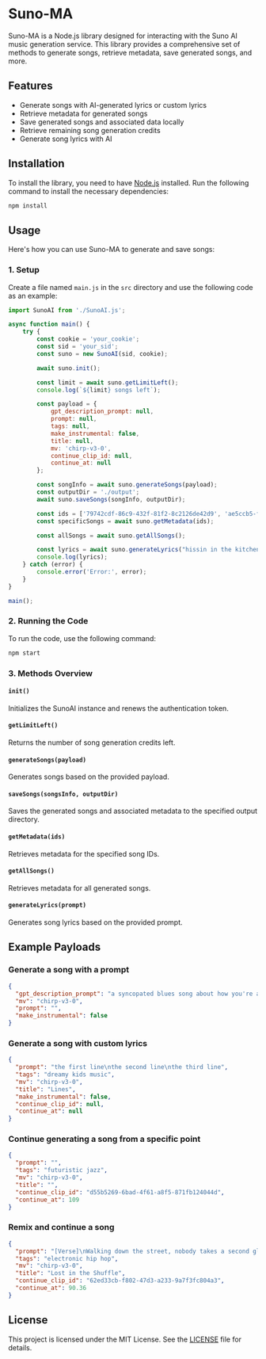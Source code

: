 
# Suno-MA

Suno-MA is a Node.js library designed for interacting with the Suno AI music generation service. This library provides a comprehensive set of methods to generate songs, retrieve metadata, save generated songs, and more.

## Features

- Generate songs with AI-generated lyrics or custom lyrics
- Retrieve metadata for generated songs
- Save generated songs and associated data locally
- Retrieve remaining song generation credits
- Generate song lyrics with AI

## Installation

To install the library, you need to have [Node.js](https://nodejs.org/) installed. Run the following command to install the necessary dependencies:

```bash
npm install
```

## Usage

Here's how you can use Suno-MA to generate and save songs:

### 1. Setup

Create a file named `main.js` in the `src` directory and use the following code as an example:

```javascript
import SunoAI from './SunoAI.js';

async function main() {
    try {
        const cookie = 'your_cookie';
        const sid = 'your_sid';
        const suno = new SunoAI(sid, cookie);

        await suno.init();

        const limit = await suno.getLimitLeft();
        console.log(`${limit} songs left`);

        const payload = {
            gpt_description_prompt: null,
            prompt: null,
            tags: null,
            make_instrumental: false,
            title: null,
            mv: 'chirp-v3-0',
            continue_clip_id: null,
            continue_at: null
        };

        const songInfo = await suno.generateSongs(payload);
        const outputDir = './output';
        await suno.saveSongs(songInfo, outputDir);

        const ids = ['79742cdf-86c9-432f-81f2-8c2126de42d9', 'ae5ccb5-f4f8-49c9-8f5c-192e43ed9b0c', '0bba671e-b071-4da8-99e7-361b4c69f8b3'];
        const specificSongs = await suno.getMetadata(ids);

        const allSongs = await suno.getAllSongs();

        const lyrics = await suno.generateLyrics("hissin in the kitchen");
        console.log(lyrics);
    } catch (error) {
        console.error('Error:', error);
    }
}

main();
```

### 2. Running the Code

To run the code, use the following command:

```bash
npm start
```

### 3. Methods Overview

#### `init()`

Initializes the SunoAI instance and renews the authentication token.

#### `getLimitLeft()`

Returns the number of song generation credits left.

#### `generateSongs(payload)`

Generates songs based on the provided payload.

#### `saveSongs(songsInfo, outputDir)`

Saves the generated songs and associated metadata to the specified output directory.

#### `getMetadata(ids)`

Retrieves metadata for the specified song IDs.

#### `getAllSongs()`

Retrieves metadata for all generated songs.

#### `generateLyrics(prompt)`

Generates song lyrics based on the provided prompt.

## Example Payloads

### Generate a song with a prompt

```json
{
  "gpt_description_prompt": "a syncopated blues song about how you're always there for me",
  "mv": "chirp-v3-0",
  "prompt": "",
  "make_instrumental": false
}
```

### Generate a song with custom lyrics

```json
{
  "prompt": "the first line\nthe second line\nthe third line",
  "tags": "dreamy kids music",
  "mv": "chirp-v3-0",
  "title": "Lines",
  "make_instrumental": false,
  "continue_clip_id": null,
  "continue_at": null
}
```

### Continue generating a song from a specific point

```json
{
  "prompt": "",
  "tags": "futuristic jazz",
  "mv": "chirp-v3-0",
  "title": "",
  "continue_clip_id": "d55b5269-6bad-4f61-a8f5-871fb124044d",
  "continue_at": 109
}
```

### Remix and continue a song

```json
{
  "prompt": "[Verse]\nWalking down the street, nobody takes a second glance\nLost in the crowd, I'm just a faceless passerby (oh-oh-oh)\nBut I refuse to blend in, I won't fade into the grey\nGonna paint this town with vibrant colors, watch me fly high\n\n[Verse 2]\nIn a world of trends and fashion, I stick out like a sore thumb\nBut I'm proud to be different, I won't apologize (oh-oh-oh)\nI'm not gonna play the game, I won't follow the rules\nGonna carve my own path, let my spirit rise\n\n[Chorus]\nHey world, take a look at me now (look at me now)\nI'm the one you overlooked, but now I'm breaking out (oh-oh-oh)\nI'm gonna dance to my own beat, gonna sing my own song (sing it loud)\nI won't be lost in the shuffle for too long (too long)",
  "tags": "electronic hip hop",
  "mv": "chirp-v3-0",
  "title": "Lost in the Shuffle",
  "continue_clip_id": "62ed33cb-f802-47d3-a233-9a7f3fc804a3",
  "continue_at": 90.36
}
```

## License

This project is licensed under the MIT License. See the [LICENSE](LICENSE) file for details.

